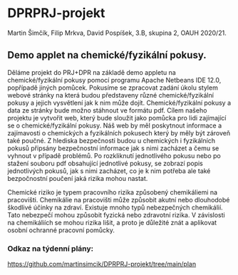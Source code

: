 # DPRPRJ-projekt
 Martin Šimčík, Filip Mrkva, David Pospíšek, 3.B, skupina 2, OAUH 2020/21.
## Demo applet na chemické/fyzikální pokusy.
 Děláme projekt do PRJ+DPR na základě demo appletu na chemické/fyzikální pokusy pomocí programu Apache Netbeans IDE 12.0, popřípadě jiných pomůcek. Pokusíme se zpracovat zadání úkolu stylem webové stránky na která budou představeny různé chemické/fyzikální pokusy a jejich vysvětlení jak k nim může dojít. Chemické/fyzikální pokusy a data ze stránky bude možno stáhnout ve formátu pdf. Cílem našeho projektu je vytvořit web, který bude sloužit jako pomůcka pro lidi zajímající se o chemické/fyzikální pokusy. Náš web by měl poskytnout informace a zajímavosti o chemických a fyzikálních pokusech který by měly být zároveň také poučné. Z hlediska bezpečnosti budou u chemických i fyzikálních pokusů připsány bezpečnostní informace jak s nimi zacházet a čemu se vyhnout v případě problémů. Po rozkliknutí jednotlivého pokusu nebo po stažení souboru pdf obsahující jednotlivé pokusy, se zobrazí popis jednotlivých pokusů, jak s nimi zacházet, co je k nim potřeba ale také bezpočnostní poučení jaká rizika mohou nastat.
 
Chemické riziko je typem pracovního rizika způsobený chemikáliemi na pracovišti. Chemikálie na pracovišti může způsobit akutní nebo dlouhodobé škodlivé účinky na zdraví. Existuje mnoho typů nebezpečných chemikálií. Tato nebezpečí mohou způsobit fyzická nebo zdravotní rizika. V závislosti na chemikáliích se mohou rizika lišit, a proto je důležité znát a aplikovat osobní ochranné pracovní pomůcky.

### Odkaz na týdenní plány: 
https://github.com/martinsimcik/DPRPRJ-projekt/tree/main/plan
